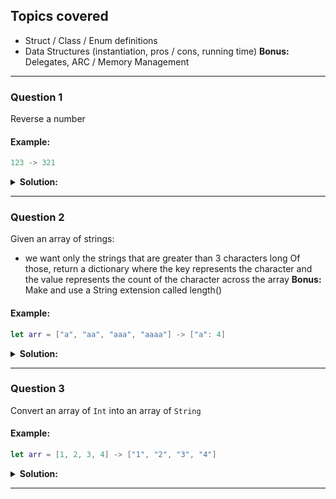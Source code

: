 ## Topics covered
* Struct / Class / Enum definitions
* Data Structures (instantiation, pros / cons, running time)
**Bonus:** Delegates, ARC / Memory Management
--------

### Question 1
Reverse a number

#### Example:
```Swift
123 -> 321
```

<details>
 <summary><strong>Solution:</strong></summary><br>

```Swift
func reverse(num: Int) -> Int {
    let numStr = "\(num)"
    return Int(String(numStr.reversed()))!
}

print(reverse(num: 123))
 ```
</details>

--------

### Question 2
Given an array of strings:
* we want only the strings that are greater than 3 characters long
Of those, return a dictionary where the key represents the character and the value
represents the count of the character across the array
**Bonus:** Make and use a String extension called length()

 #### Example:
 ```Swift
let arr = ["a", "aa", "aaa", "aaaa"] -> ["a": 4]
 ```    

<details>
 <summary><strong>Solution:</strong></summary><br>

```Swift
func charCount(arr: [String]) -> [Character:Int] {

    var charCount: [Character:Int] = [:]
    let str = arr.filter { $0.length() > 3 }.joined()

    for char in str.characters {
        if charCount[char] != nil {
            charCount[char] = charCount[char]! + 1
        } else {
            charCount[char] = 1
        }
    }
    return charCount
}

extension String {
    func length() -> Int {
        return self.characters.count
    }
}
 ```
</details>

--------

### Question 3
Convert an array of `Int` into an array of `String`

#### Example:
```Swift
let arr = [1, 2, 3, 4] -> ["1", "2", "3", "4"]
```  

<details>
 <summary><strong>Solution:</strong></summary><br>

```Swift
func convert(arr: [Int]) -> [String] {
    return arr.map { "\($0)" }
}

print(convert(arr: [1,2,3,4]))
 ```
</details>

--------
